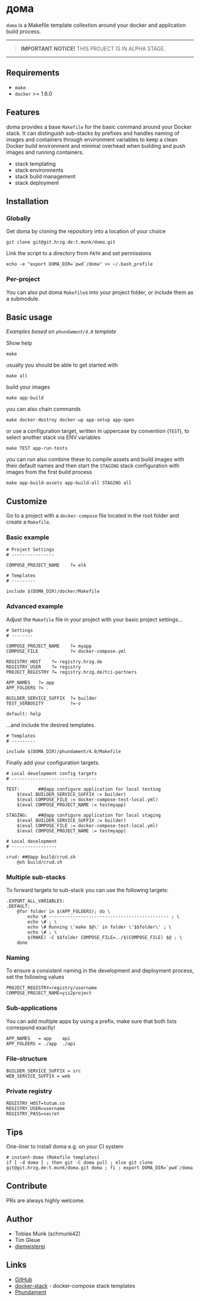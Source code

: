 # дома

`doma` is a Makefile template collextion around your docker and application build process.


---

> **IMPORTANT NOTICE!** THIS PROJECT IS IN ALPHA STAGE.

---

Requirements
------------

- `make`
- `docker` >= 1.6.0

Features
--------

doma provides a base `Makefile` for the basic command around your Docker stack.
It can distinguish sub-stacks by prefixes and handles naming of images and containers through
environment variables to keep a clean Docker build environment and minimal overhead when building
and push images and running containers.

- stack templating
- stack environments
- stack build management
- stack deployment

Installation
------------

### Globally

Get doma by cloning the repository into a location of your choice

    git clone git@git.hrzg.de:t.munk/doma.git

Link the script to a directory from `PATH` and set permissions    
    
    echo -e "export DOMA_DIR=`pwd`/doma" >> ~/.bash_profile

### Per-project

You can also put doma `Makefile`s into your project folder, or include them as a submodule.


Basic usage
-----------

*Examples based on `phundament/4.0` template*

Show help

    make

usually you should be able to get started with
       
    make all

build your images

    make app-build
    
you can also chain commands    
    
    make docker-destroy docker-up app-setup app-open
    
or use a configuration target, written in uppercase by convention (`TEST`), to select another stack via ENV variables
    
    make TEST app-run-tests

you can run also combine these to compile assets and build images with their default names and then start the `STAGING` stack configuration with images from the first build process

    make app-build-assets app-build-all STAGING all


Customize
---------

Go to a project with a `docker-compose` file located in the root folder and create a `Makefile`.

### Basic example
    
    # Project Settings
    # ----------------
    
    COMPOSE_PROJECT_NAME    ?= elk
    
    # Templates
    # ---------
    
    include $(DOMA_DIR)/docker/Makefile


### Advanced example    
    
Adjust the `Makefile` file in your project with your basic project settings...

    # Settings
    # --------
    
    COMPOSE_PROJECT_NAME    ?= myapp
    COMPOSE_FILE            ?= docker-compose.yml

    REGISTRY_HOST	 ?= registry.hrzg.de
    REGISTRY_USER	 ?= registry
    PROJECT_REGISTRY ?= registry.hrzg.de/tci-partners
    
    APP_NAMES   ?= app
    APP_FOLDERS ?= .
    
    BUILDER_SERVICE_SUFFIX 	?= builder
    TEST_VERBOSITY			?=-v
    
    default: help

...and include the desired templates.    
    
    # Templates
    # ---------
    
    include $(DOMA_DIR)/phundament/4.0/Makefile

Finally add your configuration targets.    
    
    # Local development config targets
    # --------------------------------
    
    TEST:		##@app configure application for local testing
    	$(eval BUILDER_SERVICE_SUFFIX := builder)
    	$(eval COMPOSE_FILE := docker-compose-test-local.yml)
    	$(eval COMPOSE_PROJECT_NAME := testmyapp)

    STAGING:	##@app configure application for local staging
        $(eval BUILDER_SERVICE_SUFFIX := builder)
        $(eval COMPOSE_FILE := docker-compose-test-local.yml)
        $(eval COMPOSE_PROJECT_NAME := testmyapp)

    # Local development
    # -----------------
    
    crud: ##@app build/crud.sh
    	@sh build/crud.sh

### Multiple sub-stacks

To forward targets to sub-stack you can use the following targets:

```
.EXPORT_ALL_VARIABLES:
.DEFAULT:
	@for folder in $(APP_FOLDERS); do \
		echo \# --------------------------------------------- ; \
		echo \# ; \
		echo \# Running \'make $@\' in folder \'$$folder\' ; \
		echo \# ; \
		$(MAKE) -C $$folder COMPOSE_FILE=../$(COMPOSE_FILE) $@ ; \
	done
```

### Naming

To ensure a consistent naming in the development and deployment process, set the following values

```
PROJECT_REGISTRY=registry/username
COMPOSE_PROJECT_NAME=yii2project
```

### Sub-applications

You can add multiple apps by using a prefix, make sure that both lists correspond exactly!

```
APP_NAMES   = app    api     
APP_FOLDERS = ./app  ./api
```

### File-structure

```
BUILDER_SERVICE_SUFFIX = src
WEB_SERVICE_SUFFIX = web
```

### Private registry

```
REGISTRY_HOST=tutum.co
REGISTRY_USER=username
REGISTRY_PASS=secret
```

Tips
----

One-liner to install doma e.g. on your CI system

    # instant-doma (Makefile templates)
    if [ -d doma ] ; then git -C doma pull ; else git clone git@git.hrzg.de:t.munk/doma.git doma ; fi ; export DOMA_DIR=`pwd`/doma

Contribute
----------

PRs are always highly welcome.

Author
------
    
- Tobias Munk (schmunk42)
- Tim Gleue
- [diemeisterei](http://diemeisterei.de)

Links
-----
    
- [GitHub](https://github.com/schmunk42/doma)
- [docker-stack](https://github.com/neam/docker-stack) - docker-compose stack templates 
- [Phundament](http://phundament.com)
